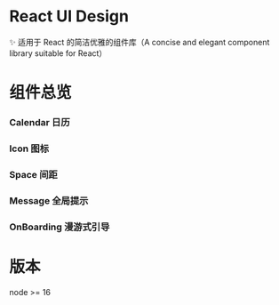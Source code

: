 # React UI Design

✨ 适用于 React 的简洁优雅的组件库（A concise and elegant component library suitable for React）

# 组件总览

### Calendar 日历

### Icon 图标

### Space 间距

### Message 全局提示

### OnBoarding 漫游式引导

# 版本

node >= 16
